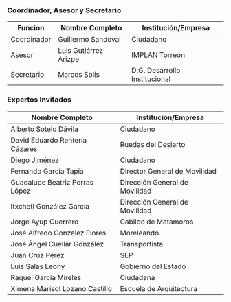 
### Coordinador, Asesor y Secretario

Función     | Nombre Completo                | Institución/Empresa
------------|--------------------------------|---------------------
Coordinador | Guillermo Sandoval             | Ciudadano
Asesor      | Luis Gutiérrez Arizpe          | IMPLAN Torreón
Secretario  | Marcos Solís                   | D.G. Desarrollo Institucional

### Expertos Invitados

Nombre Completo                  | Institución/Empresa
---------------------------------|----------------------------------
Alberto Sotelo Dávila            | Ciudadano
David Eduardo Rentería Cázares   | Ruedas del Desierto
Diego Jiménez                    | Ciudadano
Fernando García Tapia            | Director General de Movilidad
Guadalupe Beatriz Porras López   | Dirección General de Movilidad
Itxchetl González García         | Dirección General de Movilidad
Jorge Ayup Guerrero              | Cabildo de Matamoros
José Alfredo Gonzalez Flores     | Moreleando
José Ángel Cuellar González      | Transportista
Juan Cruz Pérez                  | SEP
Luis Salas Leony                 | Gobierno del Estado
Raquel García Mireles            | Ciudadana
Ximena Marisol Lozano Castillo   | Escuela de Arquitectura
